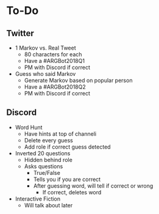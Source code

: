 # To-Do

## Twitter

* 1 Markov vs. Real Tweet
  * 80 characters for each
  * Have a #ARGBot2018Q1
  * PM with Discord if correct
* Guess who said Markov
  * Generate Markov based on popular person
  * Have a #ARGBot2018Q2
  * PM with Discord if correct

## Discord

* Word Hunt
  * Have hints at top of channeli
  * Delete every guess
  * Add role if correct guess detected
* Inverted 20 questions
  * Hidden behind role
  * Asks questions
    * True/False
	* Tells you if you are correct
	* After guessing word, will tell if correct or wrong
	  * If correct, deletes word
* Interactive Fiction
  * Will talk about later

